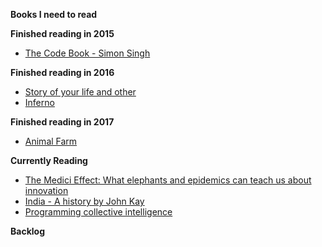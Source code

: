 **Books I need to read**

**Finished reading in 2015**

* [The Code Book - Simon Singh](http://www.goodreads.com/book/show/17994.The_Code_Book)

**Finished reading in 2016**

* [Story of your life and other](http://www.goodreads.com/book/show/223380.Stories_of_Your_Life_and_Others)
* [Inferno](http://www.goodreads.com/book/show/17212231-inferno)

**Finished reading in 2017**

* [Animal Farm](http://www.goodreads.com/book/show/7613.Animal_Farm)

**Currently Reading**

* [The Medici Effect: What elephants and epidemics can teach us about innovation](http://www.goodreads.com/book/show/255132.The_Medici_Effect)
* [India - A history by John Kay](http://www.goodreads.com/book/show/174501.India)
* [Programming collective intelligence](http://www.goodreads.com/book/show/1741472.Programming_Collective_Intelligence)


**Backlog**
